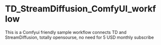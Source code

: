 # TD_StreamDiffusion_ComfyUI_workflow
This is a Comfyui friendly sample workflow connects TD and StreamDiffusion, totally opensourse, no need for 5 USD monthly subscribe
